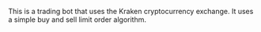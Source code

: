 This is a trading bot that uses the Kraken cryptocurrency exchange. It uses a simple buy and sell limit order algorithm.
